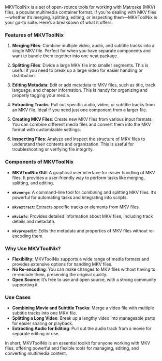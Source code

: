 MKVToolNix is a set of open-source tools for working with Matroska (MKV) files, a popular multimedia container format. If you’re dealing with MKV files—whether it’s merging, splitting, editing, or inspecting them—MKVToolNix is your go-to suite. Here’s a breakdown of what it offers:

### **Features of MKVToolNix**

1. **Merging Files**: Combine multiple video, audio, and subtitle tracks into a single MKV file. Perfect for when you have separate components and want to bundle them together into one neat package.

2. **Splitting Files**: Divide a large MKV file into smaller segments. This is useful if you need to break up a large video for easier handling or distribution.

3. **Editing Metadata**: Edit or add metadata to MKV files, such as title, track language, and chapter information. This is handy for organizing and properly tagging your media.

4. **Extracting Tracks**: Pull out specific audio, video, or subtitle tracks from an MKV file. Ideal if you need just one component from a larger file.

5. **Creating MKV Files**: Create new MKV files from various input formats. You can combine different media files and convert them into the MKV format with customizable settings.

6. **Inspecting Files**: Analyze and inspect the structure of MKV files to understand their contents and organization. This is useful for troubleshooting or verifying file integrity.

### **Components of MKVToolNix**

- **MKVToolNix GUI**: A graphical user interface for easier handling of MKV files. It provides a user-friendly way to perform tasks like merging, splitting, and editing.

- **`mkvmerge`**: A command-line tool for combining and splitting MKV files. It’s powerful for automating tasks and integrating into scripts.

- **`mkvextract`**: Extracts specific tracks or elements from MKV files.

- **`mkvinfo`**: Provides detailed information about MKV files, including track details and metadata.

- **`mkvpropedit`**: Edits the metadata and properties of MKV files without re-encoding them.

### **Why Use MKVToolNix?**

- **Flexibility**: MKVToolNix supports a wide range of media formats and provides extensive options for handling MKV files.
- **No Re-encoding**: You can make changes to MKV files without having to re-encode them, preserving the original quality.
- **Open Source**: It’s free to use and open source, with a strong community supporting it.

### **Use Cases**

- **Combining Movie and Subtitle Tracks**: Merge a video file with multiple subtitle tracks into one MKV file.
- **Splitting a Long Video**: Break up a lengthy video into manageable parts for easier sharing or playback.
- **Extracting Audio for Editing**: Pull out the audio track from a movie for separate editing or use.

In short, MKVToolNix is an essential toolkit for anyone working with MKV files, offering powerful and flexible tools for managing, editing, and converting multimedia content.
